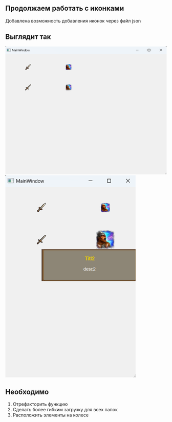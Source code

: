 ## Продолжаем работать с иконками
Добавлена возможность добавления иконок через файл json

## Выглядит так
![](./visual/visual1.png)
![](./visual/visual2.png)

## Необходимо
1. Отрефакторить функцию
2. Сделать более гибким загрузку для всех папок
3. Расположить элементы на колесе

